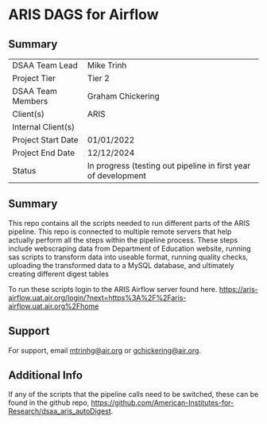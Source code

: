 # ARIS DAGS for Airflow


## Summary

|  |  |
|---|---|
| DSAA Team Lead | Mike Trinh | 
| Project Tier | Tier 2 | 
| DSAA Team Members | Graham Chickering |
| Client(s) | ARIS  |
| Internal Client(s) |  |
| Project Start Date | 01/01/2022 |
| Project End Date | 12/12/2024 |
| Status | In progress (testing out pipeline in first year of development |                                                                 

 ## Summary

This repo contains all the scripts needed to run different parts of the ARIS pipeline. This repo is connected to multiple remote servers that help actually perform all the steps within the pipeline process. These steps include webscraping data from Department of Education website, running sas scripts to transform data into useable format, running quality checks, uploading the transformed data to a MySQL database, and ultimately creating different digest tables

To run these scripts login to the ARIS Airflow server found here.
https://aris-airflow.uat.air.org/login/?next=https%3A%2F%2Faris-airflow.uat.air.org%2Fhome

##  Support

For support, email mtrinhg@air.org or gchickering@air.org.

## Additional Info

If any of the scripts that the pipeline calls need to be switched, these can be found in the github repo, https://github.com/American-Institutes-for-Research/dsaa_aris_autoDigest. 


